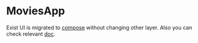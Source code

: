 # MoviesApp

Exist UI  is migrated to [compose](https://developer.android.com/jetpack/compose?gclid=CjwKCAiAhqCdBhB0EiwAH8M_GrMEjOEbwExgFLdJeDkdX78_DMaJ7G2tOnKxX5jO4l3SPqZF38oFkRoCyb8QAvD_BwE&gclsrc=aw.ds) without changing other layer. Also you can check relevant [doc](https://developer.android.com/jetpack/compose/interop/compose-in-existing-ui).
